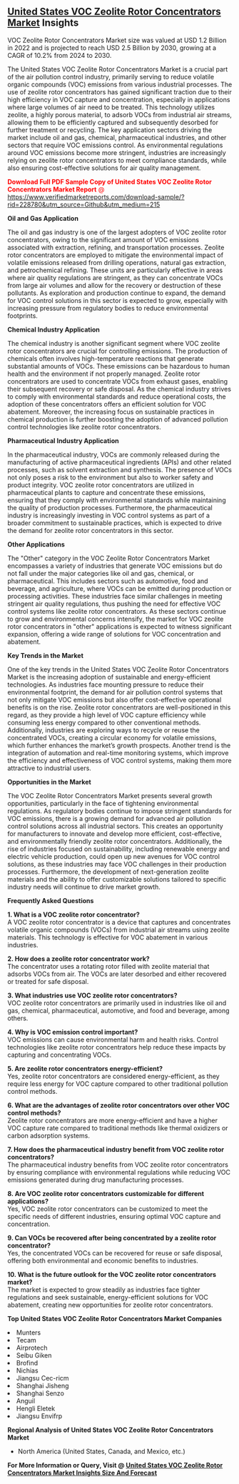 <h2><a href="https://www.verifiedmarketreports.com/download-sample/?rid=228780&amp;utm_source=Github&amp;utm_medium=215" target="_blank">United States VOC Zeolite Rotor Concentrators Market</a> Insights</h2><p>VOC Zeolite Rotor Concentrators Market size was valued at USD 1.2 Billion in 2022 and is projected to reach USD 2.5 Billion by 2030, growing at a CAGR of 10.2% from 2024 to 2030.</p><p><p>The United States VOC Zeolite Rotor Concentrators Market is a crucial part of the air pollution control industry, primarily serving to reduce volatile organic compounds (VOC) emissions from various industrial processes. The use of zeolite rotor concentrators has gained significant traction due to their high efficiency in VOC capture and concentration, especially in applications where large volumes of air need to be treated. This technology utilizes zeolite, a highly porous material, to adsorb VOCs from industrial air streams, allowing them to be efficiently captured and subsequently desorbed for further treatment or recycling. The key application sectors driving the market include oil and gas, chemical, pharmaceutical industries, and other sectors that require VOC emissions control. As environmental regulations around VOC emissions become more stringent, industries are increasingly relying on zeolite rotor concentrators to meet compliance standards, while also ensuring cost-effective solutions for air quality management. <p><span class=""><span style="color: #ff0000;"><strong>Download Full PDF Sample Copy of United States VOC Zeolite Rotor Concentrators Market Report</strong> @ </span><a href="https://www.verifiedmarketreports.com/download-sample/?rid=228780&amp;utm_source=Github&amp;utm_medium=215" target="_blank">https://www.verifiedmarketreports.com/download-sample/?rid=228780&amp;utm_source=Github&amp;utm_medium=215</a></span></p></p> <p><strong>Oil and Gas Application</strong></p> <p>The oil and gas industry is one of the largest adopters of VOC zeolite rotor concentrators, owing to the significant amount of VOC emissions associated with extraction, refining, and transportation processes. Zeolite rotor concentrators are employed to mitigate the environmental impact of volatile emissions released from drilling operations, natural gas extraction, and petrochemical refining. These units are particularly effective in areas where air quality regulations are stringent, as they can concentrate VOCs from large air volumes and allow for the recovery or destruction of these pollutants. As exploration and production continue to expand, the demand for VOC control solutions in this sector is expected to grow, especially with increasing pressure from regulatory bodies to reduce environmental footprints. <p><strong>Chemical Industry Application</strong></p> <p>The chemical industry is another significant segment where VOC zeolite rotor concentrators are crucial for controlling emissions. The production of chemicals often involves high-temperature reactions that generate substantial amounts of VOCs. These emissions can be hazardous to human health and the environment if not properly managed. Zeolite rotor concentrators are used to concentrate VOCs from exhaust gases, enabling their subsequent recovery or safe disposal. As the chemical industry strives to comply with environmental standards and reduce operational costs, the adoption of these concentrators offers an efficient solution for VOC abatement. Moreover, the increasing focus on sustainable practices in chemical production is further boosting the adoption of advanced pollution control technologies like zeolite rotor concentrators. <p><strong>Pharmaceutical Industry Application</strong></p> <p>In the pharmaceutical industry, VOCs are commonly released during the manufacturing of active pharmaceutical ingredients (APIs) and other related processes, such as solvent extraction and synthesis. The presence of VOCs not only poses a risk to the environment but also to worker safety and product integrity. VOC zeolite rotor concentrators are utilized in pharmaceutical plants to capture and concentrate these emissions, ensuring that they comply with environmental standards while maintaining the quality of production processes. Furthermore, the pharmaceutical industry is increasingly investing in VOC control systems as part of a broader commitment to sustainable practices, which is expected to drive the demand for zeolite rotor concentrators in this sector. <p><strong>Other Applications</strong></p> <p>The "Other" category in the VOC Zeolite Rotor Concentrators Market encompasses a variety of industries that generate VOC emissions but do not fall under the major categories like oil and gas, chemical, or pharmaceutical. This includes sectors such as automotive, food and beverage, and agriculture, where VOCs can be emitted during production or processing activities. These industries face similar challenges in meeting stringent air quality regulations, thus pushing the need for effective VOC control systems like zeolite rotor concentrators. As these sectors continue to grow and environmental concerns intensify, the market for VOC zeolite rotor concentrators in "other" applications is expected to witness significant expansion, offering a wide range of solutions for VOC concentration and abatement. <p><strong>Key Trends in the Market</strong></p> <p>One of the key trends in the United States VOC Zeolite Rotor Concentrators Market is the increasing adoption of sustainable and energy-efficient technologies. As industries face mounting pressure to reduce their environmental footprint, the demand for air pollution control systems that not only mitigate VOC emissions but also offer cost-effective operational benefits is on the rise. Zeolite rotor concentrators are well-positioned in this regard, as they provide a high level of VOC capture efficiency while consuming less energy compared to other conventional methods. Additionally, industries are exploring ways to recycle or reuse the concentrated VOCs, creating a circular economy for volatile emissions, which further enhances the market’s growth prospects. Another trend is the integration of automation and real-time monitoring systems, which improve the efficiency and effectiveness of VOC control systems, making them more attractive to industrial users. <p><strong>Opportunities in the Market</strong></p> <p>The VOC Zeolite Rotor Concentrators Market presents several growth opportunities, particularly in the face of tightening environmental regulations. As regulatory bodies continue to impose stringent standards for VOC emissions, there is a growing demand for advanced air pollution control solutions across all industrial sectors. This creates an opportunity for manufacturers to innovate and develop more efficient, cost-effective, and environmentally friendly zeolite rotor concentrators. Additionally, the rise of industries focused on sustainability, including renewable energy and electric vehicle production, could open up new avenues for VOC control solutions, as these industries may face VOC challenges in their production processes. Furthermore, the development of next-generation zeolite materials and the ability to offer customizable solutions tailored to specific industry needs will continue to drive market growth. <p><strong>Frequently Asked Questions</strong></p> <p><strong>1. What is a VOC zeolite rotor concentrator?</strong><br> A VOC zeolite rotor concentrator is a device that captures and concentrates volatile organic compounds (VOCs) from industrial air streams using zeolite materials. This technology is effective for VOC abatement in various industries.</p> <p><strong>2. How does a zeolite rotor concentrator work?</strong><br> The concentrator uses a rotating rotor filled with zeolite material that adsorbs VOCs from air. The VOCs are later desorbed and either recovered or treated for safe disposal.</p> <p><strong>3. What industries use VOC zeolite rotor concentrators?</strong><br> VOC zeolite rotor concentrators are primarily used in industries like oil and gas, chemical, pharmaceutical, automotive, and food and beverage, among others.</p> <p><strong>4. Why is VOC emission control important?</strong><br> VOC emissions can cause environmental harm and health risks. Control technologies like zeolite rotor concentrators help reduce these impacts by capturing and concentrating VOCs.</p> <p><strong>5. Are zeolite rotor concentrators energy-efficient?</strong><br> Yes, zeolite rotor concentrators are considered energy-efficient, as they require less energy for VOC capture compared to other traditional pollution control methods.</p> <p><strong>6. What are the advantages of zeolite rotor concentrators over other VOC control methods?</strong><br> Zeolite rotor concentrators are more energy-efficient and have a higher VOC capture rate compared to traditional methods like thermal oxidizers or carbon adsorption systems.</p> <p><strong>7. How does the pharmaceutical industry benefit from VOC zeolite rotor concentrators?</strong><br> The pharmaceutical industry benefits from VOC zeolite rotor concentrators by ensuring compliance with environmental regulations while reducing VOC emissions generated during drug manufacturing processes.</p> <p><strong>8. Are VOC zeolite rotor concentrators customizable for different applications?</strong><br> Yes, VOC zeolite rotor concentrators can be customized to meet the specific needs of different industries, ensuring optimal VOC capture and concentration.</p> <p><strong>9. Can VOCs be recovered after being concentrated by a zeolite rotor concentrator?</strong><br> Yes, the concentrated VOCs can be recovered for reuse or safe disposal, offering both environmental and economic benefits to industries.</p> <p><strong>10. What is the future outlook for the VOC zeolite rotor concentrators market?</strong><br> The market is expected to grow steadily as industries face tighter regulations and seek sustainable, energy-efficient solutions for VOC abatement, creating new opportunities for zeolite rotor concentrators.</p></p><p><strong>Top United States VOC Zeolite Rotor Concentrators Market Companies</strong></p><div data-test-id=""><p><li>Munters</li><li> Tecam</li><li> Airprotech</li><li> Seibu Giken</li><li> Brofind</li><li> Nichias</li><li> Jiangsu Cec-ricm</li><li> Shanghai Jisheng</li><li> Shanghai Senzo</li><li> Anguil</li><li> Hengli Eletek</li><li> Jiangsu Envifrp</li></p><div><strong>Regional Analysis of&nbsp;United States VOC Zeolite Rotor Concentrators Market</strong></div><ul><li dir="ltr"><p dir="ltr">North America&nbsp;(United States, Canada, and Mexico, etc.)</p></li></ul><p><strong>For More Information or Query, Visit @&nbsp;</strong><strong><a href="https://www.verifiedmarketreports.com/product/voc-zeolite-rotor-concentrators-market/?utm_source=Github&amp;utm_medium=215" target="_blank">United States VOC Zeolite Rotor Concentrators Market Insights Size And Forecast</a></strong></p></div>
